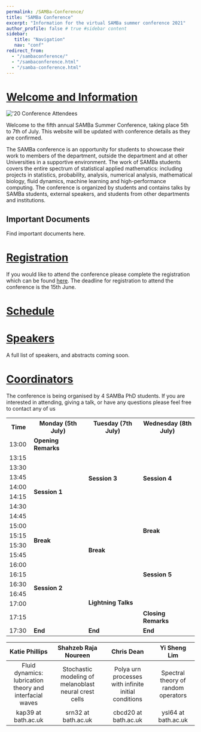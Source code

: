 ```yaml
---
permalink: /SAMBa-Conference/
title: "SAMBa Conference"
excerpt: "Information for the virtual SAMBa summer conference 2021"
author_profile: false # true #sidebar content
sidebar: 
   title: "Navigation"
   nav: "conf"
redirect_from: 
  - "/sambaconference/"
  - "/sambaconference.html"
  - "/samba-conference.html"
---
```


# [Welcome and Information](#welcome-and-information) 

!['20 Conference Attendees](https://kap39.github.io/images/conference20.jpg "'20 Conference Attendees")

Welcome to the fifth annual SAMBa Summer Conference, taking place 5th to 7th of July. This website will be updated with conference details as they are confirmed. 

The SAMBa conference is an opportunity for students to showcase their work to members of the department, outside the department and at other Universities in a supportive environment. The work of SAMBa students covers the entire spectrum of statistical applied mathematics: including projects in statistics, probability, analysis, numerical analysis, mathematical biology, fluid dynamics, machine learning and high-performance computing. The conference is organized by students and contains talks by SAMBa students, external speakers, and students from other departments and institutions. 


## Important Documents
Find important documents here. 

# [Registration](#registration) 
If you would like to attend the conference please complete the registration which can be found [here](https://forms.office.com/Pages/ResponsePage.aspx?id=Ij1-N6FOLUKwrY_MiUBrnrhm9py2vv5OqeESICF49LlUQUQyTVdSODlaVlhORExXQUc4ODQxT05ESyQlQCN0PWcu "Registration Form"). The deadline for registration to attend the conference is the 15th June. 

# [Schedule](#schedule)
<div>
    <table class="timetable">
        <col width="10%">
        <col width="27%">
        <col width="27%">
        <col width="27%">
            <tr>
                <th>Time</th>
                <th> Monday (5th July)</th>
                <th>Tuesday (7th July)</th>
                <th>Wednesday (8th July)</th>
            </tr>
            <tr>
                <td>13:00</td>
                <td rowspan="1">
                    <b>Opening Remarks</b>
                </td>
                <td rowspan="8">
                    <b>Session 3</b>
                </td>
                <td rowspan="8">
                    <b>Session 4</b>
                </td>
            </tr>
            <tr>
                <td>13:15</td>
                <td rowspan="8">
                    <b>Session 1</b>
                </td>
            </tr>
            <tr>
                <td>13:30</td>
            </tr>
            <tr>
                <td>13:45</td>
            </tr>
            <tr>
                <td>14:00</td>
            </tr>
            <tr>
            <td>14:15</td>    
            <tr>
                <td>14:30</td>
            </tr>
            <tr>
                <td>14:45</td>
            <tr>
                <td>15:00</td>
                <td rowspan="6">
                    <b>Break</b>
                </td>
                <td rowspan="2">
                    <b>Break</b>
                </td>
            </tr>
            <tr>
                <td>15:15</td>
                <td rowspan="2">
                    <b>Break</b>
                </td>
            </tr>
            <tr>
                <td>15:30</td>
                <td rowspan="7">
                    <b>Session 5</b>
                </td>
            </tr>
            <tr>
                <td>15:45</td>
                <td rowspan="7">
                    <b>Session 2</b>
                </td>
            </tr>
            <tr>
                <td>16:00</td>
            </tr>
            <tr>
                <td>16:15</td>
            </tr>
            <tr>
                <td>16:30</td>
                <td rowspan="4">
                    <b>Lightning Talks</b>
                </td>
            </tr>
            <tr>
                <td>16:45</td>
            </tr>
            <tr>
                <td>17:00</td>
            </tr>
            <tr>
                <td>17:15</td>
                <td rowspan="1">
                    <b>Closing Remarks</b>
                </td>
            </tr>
            <tr>
                <td>17:30</td>
                <td rowspan="1">
                    <b>End</b>
                </td>
                <td rowspan="1">
                    <b>End</b>
                </td>
                <td rowspan="1">
                    <b>End</b>
                </td>            
            </tr>
</div>




# [Speakers](#speakers)
A full list of speakers, and abstracts coming soon.  

# [Coordinators](#coordinators)

The conference is being organised by 4 SAMBa PhD students. If you are interested in attending, giving a talk, or have any questions please feel free to contact any of us 

|Katie Phillips | Shahzeb Raja Noureen | Chris Dean | Yi Sheng Lim | 
|:-------------:|:--------------------:|:----------:|:------------:|
|Fluid dynamics: <br> lubrication theory and interfacial waves |Stochastic modeling of melanoblast neural crest cells|Polya urn processes with infinite initial conditions|Spectral theory of random operators|
|kap39 at bath.ac.uk | srn32 at bath.ac.uk | cbcd20 at bath.ac.uk | ysl64 at bath.ac.uk |

